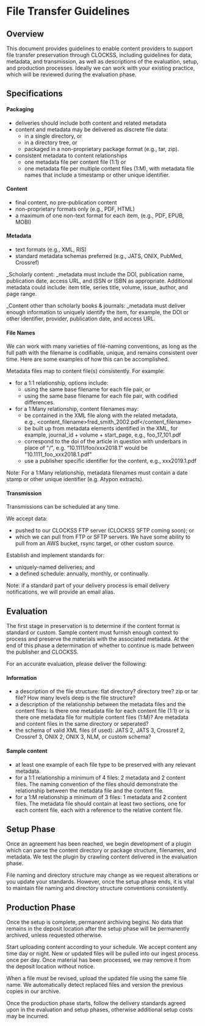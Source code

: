 # File Transfer Guidelines


## Overview

This document provides guidelines to enable content providers to support file transfer preservation through CLOCKSS, including guidelines for data, metadata, and transmission, as well as descriptions of the evaluation, setup, and production processes. Ideally we can work with your existing practice, which will be reviewed during the evaluation phase.


## Specifications


#### Packaging



*   deliveries should include both content and related metadata
*   content and metadata may be delivered as discrete file data: 
    *   in a single directory, or
    *   in a directory tree, or
    *   packaged in a non-proprietary package format (e.g., tar, zip). 
*   consistent metadata to content relationships
    *   one metadata file per content file (1:1) or 
    *   one metadata file per multiple content files (1:M), with metadata file names that include a timestamp or other unique identifier.


#### Content



*   final content, no pre-publication content
*   non-proprietary formats only (e.g., PDF, HTML)
*   a maximum of one non-text format for each item, (e.g., PDF, EPUB, MOBI)


#### Metadata



*   text formats (e.g., XML, RIS)
*   standard metadata schemas preferred (e.g., JATS, ONIX, PubMed, Crossref)

_Scholarly content: _metadata must include the DOI, publication name, publication date, access URL, and ISSN or ISBN as appropriate. Additional metadata could include: item title, series title, volume, issue, author, and page range. 

_Content other than scholarly books & journals: _metadata must deliver enough information to uniquely identify the item, for example, the DOI or other identifier, provider, publication date, and access URL.


#### File Names

We can work with many varieties of file-naming conventions, as long as the full path with the filename is codifiable, unique, and remains consistent over time. Here are some examples of how this can be accomplished.

Metadata files map to content file(s) consistently. For example:



*   for a 1:1 relationship, options include: 
    *   using the same base filename for each file pair, or
    *   using the same base filename for each file pair, with codified differences.
*   for a 1:Many relationship, content filenames may:
    *   be contained in the XML file along with the related metadata,  \
e.g., <content_filename>fred_smith_2002.pdf</content_filename>
    *   be built up from metadata elements identified in the XML, for example, journal_id + volume + start_page, e.g., foo_17_101.pdf
    *   correspond to the doi of the article in question with underbars in place of "/", e.g. “10.1111/foo/xxx2018.1" would be "10.1111_foo_xxx2018.1.pdf"
    *   use a publisher specific identifier for the content, e.g., xxx2019.1.pdf

Note: For a 1:Many relationship, metadata filenames must contain a date stamp or other unique identifier (e.g. Atypon extracts).


#### Transmission

Transmissions can be scheduled at any time. 

We accept data:



*   pushed to our CLOCKSS FTP server (CLOCKSS SFTP coming soon); or 
*   which we can pull from FTP or SFTP servers. We have some ability to pull from an AWS bucket, rsync target, or other custom source.

Establish and implement standards for: 



*   uniquely-named deliveries; and 
*   a defined schedule: annually, monthly, or continually.

Note: if a standard part of your delivery process is email delivery notifications, we will provide an email alias.


## Evaluation

The first stage in preservation is to determine if the content format is standard or custom. Sample content must furnish enough context to process and preserve the materials with the associated metadata. At the end of this phase a determination of whether to continue is made between the publisher and CLOCKSS.

For an accurate evaluation, please deliver the following:


#### Information



*   a description of the file structure: flat directory? directory tree? zip or tar file? How many levels deep is the file structure?
*   a description of the relationship between the metadata files and the content files: Is there one metadata file for each content file (1:1) or is there one metadata file for multiple content files (1:M)? Are metadata and content files in the same directory or seperated?
*   the schema of valid XML files (if used): JATS 2, JATS 3, Crossref 2, Crossref 3, ONIX 2, ONIX 3, NLM, or custom schema?


#### Sample content



*   at least one example of each file type to be preserved with any relevant metadata.
*   for a 1:1 relationship a minimum of 4 files: 2 metadata and 2 content files. The naming convention of the files should demonstrate the relationship between the metadata file and the content file.
*   for a 1:M relationship a minimum of 3 files: 1 metadata and 2 content files. The metadata file should contain at least two sections, one for each content file, each with a reference to the relative content file. 


## Setup Phase

Once an agreement has been reached, we begin development of a plugin which can parse the content directory or package structure, filenames, and metadata. We test the plugin by crawling content delivered in the evaluation phase. 

File naming and directory structure may change as we request alterations or you update your standards. However, once the setup phase ends, it is vital to maintain file naming and directory structure conventions consistently.


## Production Phase

Once the setup is complete, permanent archiving begins. No data that remains in the deposit location after the setup phase will be permanently archived, unless requested otherwise. 

Start uploading content according to your schedule. We accept content any time day or night. New or updated files will be pulled into our ingest process once per day. Once material has been processed, we may remove it from the deposit location without notice.

When a file must be revised, upload the updated file using the same file name. We automatically detect replaced files and version the previous copies in our archive.

Once the production phase starts, follow the delivery standards agreed upon in the evaluation and setup phases, otherwise additional setup costs may be incurred.


